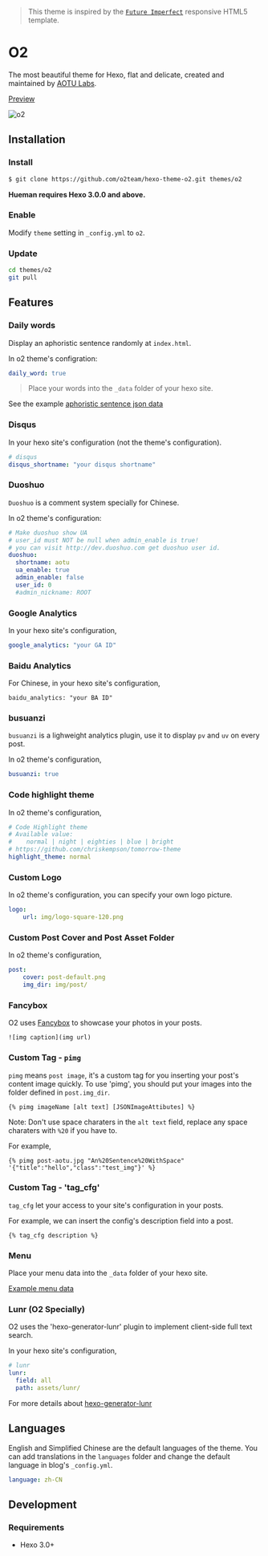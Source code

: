 > This theme is inspired by the [`Future Imperfect`](http://html5up.net/future-imperfect) responsive HTML5 template.

# O2

The most beautiful theme for Hexo, flat and delicate, created and maintained by [AOTU Labs](http://aotu.io). 

[Preview](http://aotu.io/)

![o2](https://cdn.rawgit.com/o2team/hexo-theme-o2/master/preview.png "aotu.io")

## Installation

### Install

``` bash
$ git clone https://github.com/o2team/hexo-theme-o2.git themes/o2
```

**Hueman requires Hexo 3.0.0 and above.**

### Enable

Modify `theme` setting in `_config.yml` to `o2`.

### Update

``` bash
cd themes/o2
git pull
```

## Features

### Daily words

Display an aphoristic sentence randomly at `index.html`.

In o2 theme's configration:

```yml
daily_word: true
```

> Place your words into the `_data` folder of your hexo site.

See the example [aphoristic sentence json data](https://github.com/o2team/o2team.github.io/blob/hexo/source/_data/words.json)

### Disqus

In your hexo site's configuration (not the theme's configuration).

```yml
# disqus
disqus_shortname: "your disqus shortname"
```

### Duoshuo

`Duoshuo` is a comment system specially for Chinese.

In o2 theme's configuration:

```yml
# Make duoshuo show UA
# user_id must NOT be null when admin_enable is true!
# you can visit http://dev.duoshuo.com get duoshuo user id.
duoshuo:
  shortname: aotu
  ua_enable: true
  admin_enable: false
  user_id: 0
  #admin_nickname: ROOT
```

### Google Analytics

In your hexo site's configuration,

```yml
google_analytics: "your GA ID"
```

### Baidu Analytics

For Chinese, in your hexo site's configuration,

```
baidu_analytics: "your BA ID"
```

### busuanzi

`busuanzi` is a lighweight analytics plugin, use it to display `pv` and `uv` on every post.

In o2 theme's configuration,

```yml
busuanzi: true
```

### Code highlight theme

In o2 theme's configuration,

```yml
# Code Highlight theme
# Available value:
#    normal | night | eighties | blue | bright
# https://github.com/chriskempson/tomorrow-theme
highlight_theme: normal
```

### Custom Logo

In o2 theme's configuration, you can specify your own logo picture.

```yml
logo:
    url: img/logo-square-120.png
```

### Custom Post Cover and Post Asset Folder

In o2 theme's configuration,

```yml
post:
    cover: post-default.png
    img_dir: img/post/
```

### Fancybox

O2 uses [Fancybox] to showcase your photos in your posts. 

```
![img caption](img url)
```

### Custom Tag - `pimg`

`pimg` means `post image`, it's a custom tag for you inserting your post's content image quickly.
To use 'pimg', you should put your images into the folder defined in `post.img_dir`.

```
{% pimg imageName [alt text] [JSONImageAttibutes] %}
```

Note: Don't use space charaters in the `alt text` field, replace any space charaters with `%20` if you have to.

For example,

```
{% pimg post-aotu.jpg "An%20Sentence%20WithSpace" '{"title":"hello","class":"test_img"}' %}
```

### Custom Tag - 'tag_cfg'

`tag_cfg` let your access to your site's configuration in your posts.

For example, we can insert the config's description field into a post.

```
{% tag_cfg description %}
```

### Menu

Place your menu data into the `_data` folder of your hexo site.

[Example menu data](https://github.com/o2team/o2team.github.io/blob/hexo/source/_data/menu.yml)

### Lunr (O2 Specially)

O2 uses the 'hexo-generator-lunr' plugin to implement client-side full text search.

In your hexo site's configuration,

```yml
# lunr
lunr:
  field: all
  path: assets/lunr/
```

For more details about [hexo-generator-lunr](o2team/hexo-generator-lunr)

## Languages

English and Simplified Chinese are the default languages of the theme. You can add translations in the `languages` folder and change the default language in blog's `_config.yml`.

``` yml
language: zh-CN
```

## Development

### Requirements

- Hexo 3.0+


[Hexo]: http://hexo.io/
[Fancybox]: http://fancyapps.com/fancybox/
[Font Awesome]: http://fontawesome.io/
[Aotu.io]: http://aotu.io/
